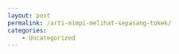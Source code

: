 ```yaml
---
layout: post
permalink: /arti-mimpi-melihat-sepasang-tokek/
categories:
    - Uncategorized
---
```


